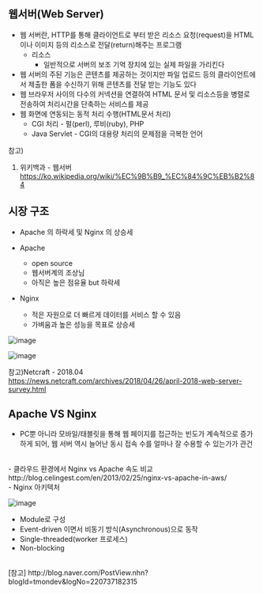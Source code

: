 ## 웹서버(Web Server)

- 웹 서버란, HTTP를 통해 클라이언트로 부터 받은 리소스 요청(request)을 HTML 이나 이미지 등의 리소스로 전달(return)해주는 프로그램
  * 리소스   
    + 일반적으로 서버의 보조 기억 장치에 있는 실제 파일을 가리킨다
- 웹 서버의 주된 기능은 콘텐츠를 제공하는 것이지만 파일 업로드 등의 클라이언트에서 제출한 폼을 수신하기 위해 콘텐츠를 전달 받는 기능도 있다
- 웹 브라우저 사이의 다수의 커넥션을 연결하여 HTML 문서 및 리소스등을 병렬로 전송하여 처리시간을 단축하는 서비스를 제공
- 웹 화면에 연동되는 동적 처리 수행(HTML문서 처리)
  * CGI 처리 - 펄(perl), 루비(ruby), PHP
  * Java Servlet - CGI의 대용량 처리의 문제점을 극복한 언어

참고)
1. 위키백과 - 웹서버
https://ko.wikipedia.org/wiki/%EC%9B%B9_%EC%84%9C%EB%B2%84


## 시장 구조
- Apache 의 하락세 및 Nginx 의 상승세

- Apache
  * open source
  * 웹서버계의 조상님
  * 아직은 높은 점유율 but 하락세
- Nginx
  * 적은 자원으로 더 빠르게 데이터를 서비스 할 수 있음
  * 가벼움과 높은 성능을 목표로 상승세

![image](https://user-images.githubusercontent.com/33097467/40543081-d01fda2e-605d-11e8-932d-86ff1e23fde9.png)

![image](https://user-images.githubusercontent.com/33097467/40543189-3d927aa8-605e-11e8-9cd2-3fde7f07e042.png)

참고)Netcraft - 2018.04 <br> https://news.netcraft.com/archives/2018/04/26/april-2018-web-server-survey.html
<br>

## Apache VS Nginx

- PC뿐 아니라 모바일/태블릿을 통해 웹 페이지를 접근하는 빈도가 계속적으로 증가하게 되어, 웹 서버 역시 늘어난 동시 접속 수를 얼마나 잘 수용할 수 있는가가 관건
<br>
- 클라우드 환경에서 Nginx vs Apache 속도 비교<br>
http://blog.celingest.com/en/2013/02/25/nginx-vs-apache-in-aws/
<br>
- Nginx 아키텍처 <br>

![image](https://user-images.githubusercontent.com/33097467/40548871-e87eef02-6070-11e8-86a9-569acdbbd285.png)


  * Module로 구성
  * Event-driven 이면서 비동기 방식(Asynchronous)으로 동작
  * Single-threaded(worker 프로세스)
  * Non-blocking
<br>  
[참고]  
http://blog.naver.com/PostView.nhn?blogId=tmondev&logNo=220737182315
